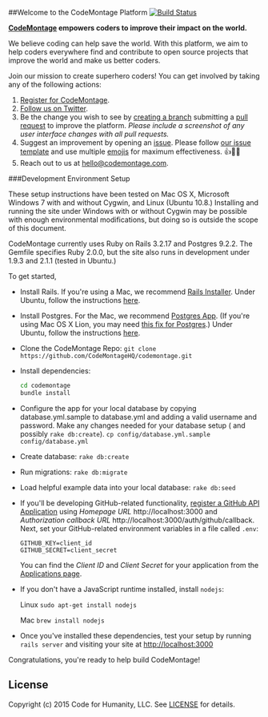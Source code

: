 ##Welcome to the CodeMontage Platform
[![Build Status](https://travis-ci.org/CodeMontageHQ/codemontage.png)](https://travis-ci.org/CodeMontageHQ/codemontage)

**[CodeMontage](http://codemontage.com) empowers coders to improve their impact on the world.**

We believe coding can help save the world. With this platform, we aim to help coders everywhere find and contribute to open source projects that improve the world and make us better coders.

Join our mission to create superhero coders! You can get involved by taking any of the following actions:

1. [Register for CodeMontage](http://codemontage.com/auth/github).
2. [Follow us on Twitter](http://twitter.com/CodeMontage).
3. Be the change you wish to see by [creating a branch](http://guides.github.com/overviews/flow) submitting a [pull request](https://github.com/CodeMontageHQ/codemontage/pulls/new) to improve the platform. *Please include a screenshot of any user interface changes with all pull requests.*
4. Suggest an improvement by opening an [issue](https://github.com/CodeMontageHQ/codemontage/issues/new). Please follow [our issue template](https://github.com/CodeMontageHQ/codemontage/issues/347) and use multiple [emojis](http://www.emoji-cheat-sheet.com) for maximum effectiveness. :+1::100::wink:
5. Reach out to us at hello@codemontage.com.


###Development Environment Setup

These setup instructions have been tested on Mac OS X, Microsoft Windows 7 with and without Cygwin, and Linux (Ubuntu 10.8.) Installing and running the site
under Windows with or without Cygwin may be possible with enough environmental modifications, but doing so is outside the scope of this document.

CodeMontage currently uses Ruby on Rails 3.2.17 and Postgres 9.2.2. The Gemfile specifies Ruby 2.0.0, but the site also runs in development under 1.9.3 and 2.1.1 (tested in Ubuntu.)

To get started,
* Install Rails. If you're using a Mac, we recommend [Rails Installer](http://railsinstaller.org). Under Ubuntu, follow the instructions [here](https://www.digitalocean.com/community/articles/how-to-install-ruby-on-rails-on-ubuntu-12-04-lts-precise-pangolin-with-rvm).
* Install Postgres. For the Mac, we recommend [Postgres App](http://postgresapp.com). (If you're using Mac OS X Lion, you may need [this fix for Postgres](http://stackoverflow.com/questions/9354122/how-to-install-postgresql-9-1-on-osx-lion).) Under Ubuntu, follow the instructions [here](http://stackoverflow.com/questions/11092807/installing-postgresql-on-ubuntu-for-ruby-on-rails).

* Clone the CodeMontage Repo:
  `git clone https://github.com/CodeMontageHQ/codemontage.git`

* Install dependencies:
  ```sh
  cd codemontage
  bundle install
  ```

* Configure the app for your local database by copying database.yml.sample to database.yml and adding a valid username and password. Make any changes needed for your database setup ( and possibly `rake db:create`).
  `cp config/database.yml.sample config/database.yml`

* Create database:
  `rake db:create`

* Run migrations:
  `rake db:migrate`

* Load helpful example data into your local database:
  `rake db:seed`

* If you'll be developing GitHub-related functionality, [register a GitHub API Application](https://github.com/settings/applications/new) using *Homepage URL* http://localhost:3000 and *Authorization callback URL* http://localhost:3000/auth/github/callback. Next, set your GitHub-related environment variables in a file called `.env`:
    ```
    GITHUB_KEY=client_id
    GITHUB_SECRET=client_secret
    ```
  You can find the *Client ID* and *Client Secret* for your application from the [Applications page](http://github.com/settings/applications).

* If you don't have a JavaScript runtime installed, install `nodejs`:

  Linux
  `sudo apt-get install nodejs`

  Mac
  `brew install nodejs`

* Once you've installed these dependencies, test your setup by running `rails server` and visiting your site at [http://localhost:3000](http://localhost:3000)

Congratulations, you're ready to help build CodeMontage!

## License

Copyright (c) 2015 Code for Humanity, LLC. See [LICENSE](https://github.com/CodeMontageHQ/codemontage/tree/master/LICENSE) for details.
